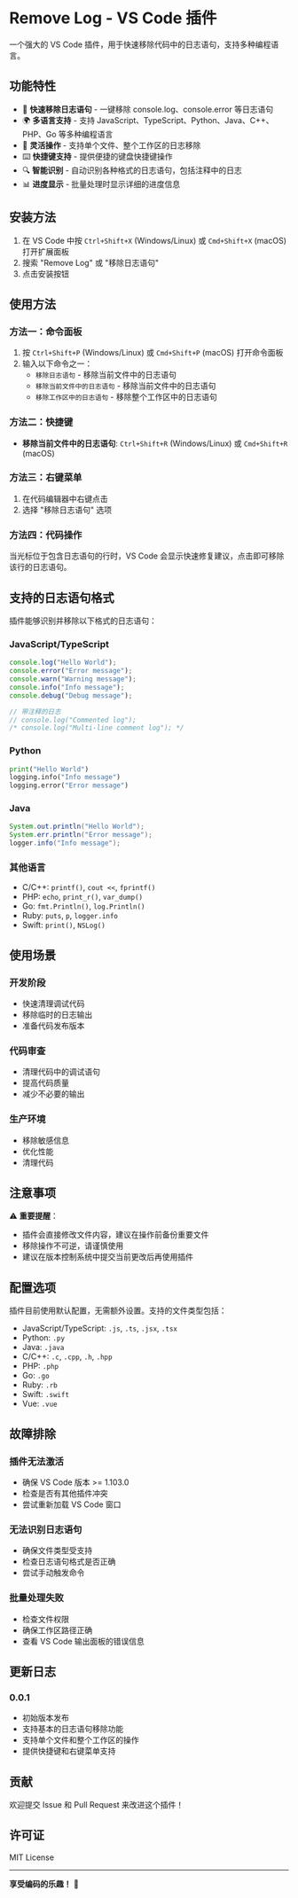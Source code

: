 # Remove Log - VS Code 插件

一个强大的 VS Code 插件，用于快速移除代码中的日志语句，支持多种编程语言。

## 功能特性

- 🚀 **快速移除日志语句** - 一键移除 console.log、console.error 等日志语句
- 🌍 **多语言支持** - 支持 JavaScript、TypeScript、Python、Java、C++、PHP、Go 等多种编程语言
- 📁 **灵活操作** - 支持单个文件、整个工作区的日志移除
- ⌨️ **快捷键支持** - 提供便捷的键盘快捷键操作
- 🔍 **智能识别** - 自动识别各种格式的日志语句，包括注释中的日志
- 📊 **进度显示** - 批量处理时显示详细的进度信息

## 安装方法

1. 在 VS Code 中按 `Ctrl+Shift+X` (Windows/Linux) 或 `Cmd+Shift+X` (macOS) 打开扩展面板
2. 搜索 "Remove Log" 或 "移除日志语句"
3. 点击安装按钮

## 使用方法

### 方法一：命令面板

1. 按 `Ctrl+Shift+P` (Windows/Linux) 或 `Cmd+Shift+P` (macOS) 打开命令面板
2. 输入以下命令之一：
   - `移除日志语句` - 移除当前文件中的日志语句
   - `移除当前文件中的日志语句` - 移除当前文件中的日志语句
   - `移除工作区中的日志语句` - 移除整个工作区中的日志语句

### 方法二：快捷键

- **移除当前文件中的日志语句**: `Ctrl+Shift+R` (Windows/Linux) 或 `Cmd+Shift+R` (macOS)

### 方法三：右键菜单

1. 在代码编辑器中右键点击
2. 选择 "移除日志语句" 选项

### 方法四：代码操作

当光标位于包含日志语句的行时，VS Code 会显示快速修复建议，点击即可移除该行的日志语句。

## 支持的日志语句格式

插件能够识别并移除以下格式的日志语句：

### JavaScript/TypeScript
```javascript
console.log("Hello World");
console.error("Error message");
console.warn("Warning message");
console.info("Info message");
console.debug("Debug message");

// 带注释的日志
// console.log("Commented log");
/* console.log("Multi-line comment log"); */
```

### Python
```python
print("Hello World")
logging.info("Info message")
logging.error("Error message")
```

### Java
```java
System.out.println("Hello World");
System.err.println("Error message");
logger.info("Info message");
```

### 其他语言
- C/C++: `printf()`, `cout <<`, `fprintf()`
- PHP: `echo`, `print_r()`, `var_dump()`
- Go: `fmt.Println()`, `log.Println()`
- Ruby: `puts`, `p`, `logger.info`
- Swift: `print()`, `NSLog()`

## 使用场景

### 开发阶段
- 快速清理调试代码
- 移除临时的日志输出
- 准备代码发布版本

### 代码审查
- 清理代码中的调试语句
- 提高代码质量
- 减少不必要的输出

### 生产环境
- 移除敏感信息
- 优化性能
- 清理代码

## 注意事项

⚠️ **重要提醒**：
- 插件会直接修改文件内容，建议在操作前备份重要文件
- 移除操作不可逆，请谨慎使用
- 建议在版本控制系统中提交当前更改后再使用插件

## 配置选项

插件目前使用默认配置，无需额外设置。支持的文件类型包括：
- JavaScript/TypeScript: `.js`, `.ts`, `.jsx`, `.tsx`
- Python: `.py`
- Java: `.java`
- C/C++: `.c`, `.cpp`, `.h`, `.hpp`
- PHP: `.php`
- Go: `.go`
- Ruby: `.rb`
- Swift: `.swift`
- Vue: `.vue`

## 故障排除

### 插件无法激活
- 确保 VS Code 版本 >= 1.103.0
- 检查是否有其他插件冲突
- 尝试重新加载 VS Code 窗口

### 无法识别日志语句
- 确保文件类型受支持
- 检查日志语句格式是否正确
- 尝试手动触发命令

### 批量处理失败
- 检查文件权限
- 确保工作区路径正确
- 查看 VS Code 输出面板的错误信息

## 更新日志

### 0.0.1
- 初始版本发布
- 支持基本的日志语句移除功能
- 支持单个文件和整个工作区的操作
- 提供快捷键和右键菜单支持

## 贡献

欢迎提交 Issue 和 Pull Request 来改进这个插件！

## 许可证

MIT License

---

**享受编码的乐趣！** 🎉
